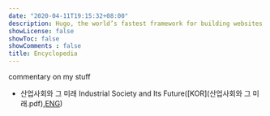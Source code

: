 ```yaml
---
date: "2020-04-11T19:15:32+08:00"
description: Hugo, the world’s fastest framework for building websites.
showLicense: false
showToc: false
showComments : false
title: Encyclopedia
---
```


commentary on my stuff

* 산업사회와 그 미래 Industrial Society and Its Future([KOR](산업사회와 그 미래.pdf),[ENG](unabomber.pdf))